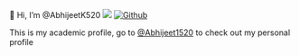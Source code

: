 👋 Hi, I’m @AbhijeetK520
![](https://visitor-badge.laobi.icu/badge?page_id=AbhijeetK520.AbhijeetK520) [![Github](https://img.shields.io/github/followers/AbhijeetK520?label=Followers&logo=Github)](https://github.com/AbhijeetK520)


This is my academic profile, go to [@Abhijeet1520](https://github.com/Abhijeet1520) to check out my personal profile

